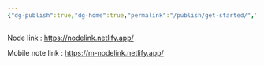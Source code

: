 ```yaml
---
{"dg-publish":true,"dg-home":true,"permalink":"/publish/get-started/","tags":["gardenEntry"],"dgPassFrontmatter":true,"noteIcon":"","updated":"2025-01-14T05:37:36.594+07:00"}
---
```


Node link : https://nodelink.netlify.app/

Mobile note link :  https://m-nodelink.netlify.app/